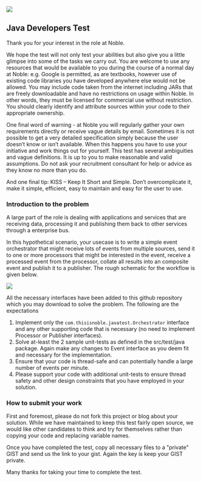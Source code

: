 ![](https://raw.github.com/NobleEurope/javatest/master/noblelogo.gif)
## Java Developers Test 

Thank you for your interest in the role at Noble.

We hope the test will not only test your abilities but also give you a little glimpse into some
of the tasks we carry out. You are welcome to use any resources that would be available to
you during the course of a normal day at Noble: e.g. Google is permitted, as are textbooks,
however use of existing code libraries you have developed anywhere else would not be
allowed. You may include code taken from the internet including JARs that are freely
downloadable and have no restrictions on usage within Noble. In other words, they must be
licensed for commercial use without restriction. You should clearly identify and attribute
sources within your code to their appropriate ownership.

One final word of warning - at Noble you will regularly gather your own requirements directly
or receive vague details by email. Sometimes it is not possible to get a very detailed
specification simply because the user doesn’t know or isn’t available. When this
happens you have to use your initiative and work things out for yourself. This test has several
ambiguities and vague definitions. It is up to you to make reasonable and valid assumptions.
Do not ask your recruitment consultant for help or advice as they know no more than you do.

And one final tip: KISS – Keep It Short and Simple. Don’t overcomplicate it, make it simple,
efficient, easy to maintain and easy for the user to use.

### Introduction to the problem

A large part of the role is dealing with applications and services that are receiving data,
processing it and publishing them back to other services through a enterprise bus.

In this hypothetical scenario, your usecase is to write a simple event orchestrator that might
receive lots of events from multiple sources, send it to one or more processors that might be
interested in the event, receive a processed event from the processor, collate all results
into an composite event and publish it to a publisher. The rough schematic for the workflow
is given below.

![](https://raw.github.com/NobleEurope/javatest/master/javatest.png)

All the necessary interfaces have been added to this github repository which you may download
to solve the problem. The following are the expectations

1. Implement only the `com.thisisnoble.javatest.Orchestrator` interface and any other
supporting code that is necessary (no need to implement Processor or Publisher interfaces).
2. Solve at-least the 2 sample unit-tests as defined in the src/test/java package. Again
make any changes to Event interface as you deem fit and necessary for the implementation.
3. Ensure that your code is thread-safe and can potentially handle a large number of
events per minute.
4. Please support your code with additional unit-tests to ensure thread safety and other
design constraints that you have employed in your solution.

### How to submit your work

First and foremost, please do not fork this project or blog about your solution. While we have
maintained to keep this test fairly open source, we would like other candidates to think
and try for themselves rather than copying your code and replacing variable names.

Once you have completed the test, copy all necessary files to a "private" GIST and send us the
link to your gist. Again the key is keep your GIST private.

Many thanks for taking your time to complete the test.
